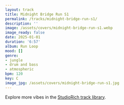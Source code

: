 ```yaml
---
layout: track
title: Midnight Bridge Run S1
permalink: /tracks/midnight-bridge-run-s1/
description: ''
image: /assets/covers/midnight-bridge-run-s1.webp
image_ready: false
date: 2025-01-01
duration: '6:57'
album: Run Loop
mood: []
genre:
- jungle
- drum and bass
- atmospheric
bpm: 120
key: C
image_jpg: /assets/covers/midnight-bridge-run-s1.jpg
---
```


Explore more vibes in the [StudioRich track library](/tracks/).
